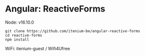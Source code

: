 Angular: ReactiveForms
======================

Node: v16.10.0

```
git clone https://github.com/itenium-be/angular-reactive-forms
cd reactive-forms
npm install
```

WiFi: itenium-guest / Wifi4Ufree
